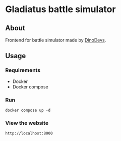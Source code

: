 # Gladiatus battle simulator

## About

Frontend for battle simulator made by [DinoDevs](https://github.com/DinoDevs).

## Usage

### Requirements

- Docker
- Docker compose

### Run

` docker compose up -d `

### View the website

` http://localhost:8000 `
